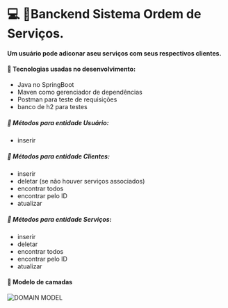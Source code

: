 # :computer: :pushpin:Banckend Sistema Ordem de Serviços. 

#### Um usuário pode adiconar aseu serviços com seus respectivos clientes.

#### :small_blue_diamond: Tecnologias usadas no desenvolvimento:
- Java no SpringBoot
- Maven como gerenciador de dependências
- Postman para teste de requisições
- banco de h2 para testes

##### :small_blue_diamond: Métodos para entidade Usuário:
- inserir

##### :small_blue_diamond: Métodos para entidade Clientes:
- inserir
- deletar (se não houver serviços associados)
- encontrar todos
- encontrar pelo ID
- atualizar

##### :small_blue_diamond: Métodos para entidade Serviços:
- inserir
- deletar
- encontrar todos
- encontrar pelo ID
- atualizar



#### :small_blue_diamond: Modelo de camadas
![DOMAIN MODEL](https://github.com/anna104016/html/blob/main/estrutura%20de%20camadas01.png)
